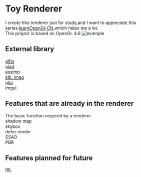 # Toy Renderer
I create this renderer just for study,and I want to appreciate this series:[learnOpenGl-CN](https://learnopengl-cn.github.io/),which helps me a lot.  
This project is based on OpenGL 4.6
![example](https://github.com/shidefujiucimi/Toy-Renderer/blob/master/example%20image/opengl%E5%B1%8F%E5%B9%95%E6%88%AA%E5%9B%BE.png)
## External library
[glfw](https://www.glfw.org/download.html)  
[glad](https://glad.dav1d.de/)  
[assimp](https://github.com/assimp/assimp)  
[stb_imag](https://github.com/nothings/stb/blob/master/stb_image.h)  
[glm](https://glm.g-truc.net/0.9.8/index.html)   
[imgui](https://github.com/ocornut/imgui)

## Features that are already in the renderer
The basic function required by a renderer  
shadow map  
skybox  
defer render  
SSAO  
PBR
## Features planned for future
IBL



